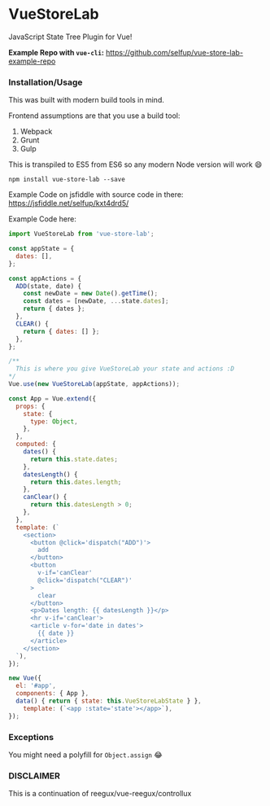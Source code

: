 # VueStoreLab

JavaScript State Tree Plugin for Vue!

**Example Repo with `vue-cli`:** https://github.com/selfup/vue-store-lab-example-repo

### Installation/Usage

This was built with modern build tools in mind.

Frontend assumptions are that you use a build tool:
1. Webpack
2. Grunt
3. Gulp

This is transpiled to ES5 from ES6 so any modern Node version will work :smile:

`npm install vue-store-lab --save`

Example Code on jsfiddle with source code in there: https://jsfiddle.net/selfup/kxt4drd5/

Example Code here:

```javascript
import VueStoreLab from 'vue-store-lab';

const appState = {
  dates: [],
};

const appActions = {
  ADD(state, date) {
    const newDate = new Date().getTime();
    const dates = [newDate, ...state.dates];
    return { dates };
  },
  CLEAR() {
    return { dates: [] };
  },
};

/**
  This is where you give VueStoreLab your state and actions :D
*/
Vue.use(new VueStoreLab(appState, appActions));

const App = Vue.extend({
  props: {
    state: {
      type: Object,
    },
  },
  computed: {
    dates() {
      return this.state.dates;
    },
    datesLength() {
      return this.dates.length;
    },
    canClear() {
      return this.datesLength > 0;
    },
  },
  template: (`
    <section>
      <button @click='dispatch("ADD")'>
        add
      </button>
      <button
        v-if='canClear'
        @click='dispatch("CLEAR")'
      >
        clear
      </button>
      <p>Dates length: {{ datesLength }}</p>
      <hr v-if='canClear'>
      <article v-for='date in dates'>
        {{ date }}
      </article>
    </section>
  `),
});

new Vue({
  el: '#app',
  components: { App },
  data() { return { state: this.VueStoreLabState } },
	template: (`<app :state='state'></app>`),
});
```

### Exceptions

You might need a polyfill for `Object.assign` :joy:

### DISCLAIMER

This is a continuation of reegux/vue-reegux/controllux
